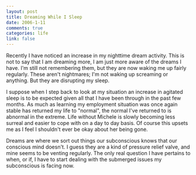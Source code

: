 ```yaml
--- 
layout: post
title: Dreaming While I Sleep
date: 2006-1-11
comments: true
categories: life
link: false
---
```

Recently I have noticed an increase in my nighttime dream activity. This is not to say that I am dreaming more, I am just more aware of the dreams I have. I'm still not remembering them, but they are now waking me up fairly regularly. These aren't nightmares; I'm not waking up screaming or anything. But they are disrupting my sleep.

I suppose when I step back to look at my situation an increase in agitated sleep is to be expected given all that I have been through in the past few months. As much as learning my employment situation was once again stable has returned my life to "normal", the normal I've returned to is abnormal in the extreme. Life without Michele is slowly becoming less surreal and easier to cope with on a day to day basis. Of course this upsets me as I feel I shouldn't ever be okay about her being gone.

Dreams are where we sort out things our subconscious knows that our conscious mind doesn't. I guess they are a kind of pressure relief valve, and mine seems to be venting regularly. The only real question I have pertains to when, or if, I have to start dealing with the submerged issues my subconscious is facing now.
